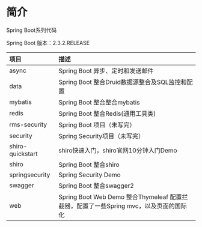 # 简介

Spring Boot系列代码

Spring Boot 版本：2.3.2.RELEASE

| 项目             | 描述                                                         |
| :--------------- | :----------------------------------------------------------- |
| async            | Spring Boot 异步、定时和发送邮件                             |
| data             | Spring Boot 整合Druid数据源整合及SQL监控和配置               |
| mybatis          | Spring Boot 整合整合mybatis                                  |
| redis            | Spring Boot 整合Redis(通用工具类)                            |
| rms-security     | Spring Boot 项目（未写完）                                   |
| security         | Spring Security项目（未写完）                                |
| shiro-quickstart | shiro快速入门，shiro官网10分钟入门Demo                       |
| shiro            | Spring Boot 整合shiro                                        |
| springsecurity   | Spring Security Demo                                         |
| swagger          | Spring Boot 整合swagger2                                     |
| web              | Spring Boot Web Demo 整合Thymeleaf 配置拦截器，配置了一些Spring mvc，以及页面的国际化 |


